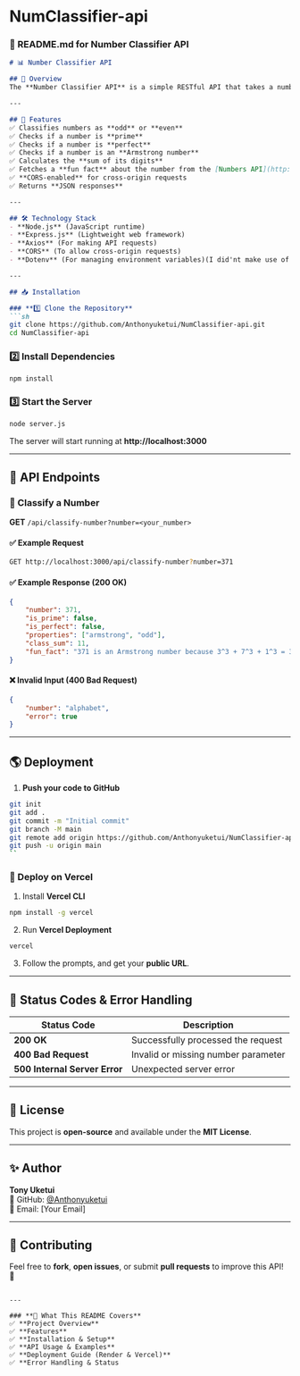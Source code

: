 # NumClassifier-api

### **📌 README.md for Number Classifier API**
```md
# 📊 Number Classifier API

## 🚀 Overview
The **Number Classifier API** is a simple RESTful API that takes a number as input and returns interesting mathematical properties about it, including whether it is **prime**, **perfect**, **Armstrong**, and whether it is **even or odd**. Additionally, it fetches a **fun fact** about the number from the Numbers API.

---

## 📌 Features
✅ Classifies numbers as **odd** or **even**  
✅ Checks if a number is **prime**  
✅ Checks if a number is **perfect**  
✅ Checks if a number is an **Armstrong number**  
✅ Calculates the **sum of its digits**  
✅ Fetches a **fun fact** about the number from the [Numbers API](http://numbersapi.com/)  
✅ **CORS-enabled** for cross-origin requests  
✅ Returns **JSON responses**  

---

## 🛠️ Technology Stack
- **Node.js** (JavaScript runtime)
- **Express.js** (Lightweight web framework)
- **Axios** (For making API requests)
- **CORS** (To allow cross-origin requests)
- **Dotenv** (For managing environment variables)(I did'nt make use of this)

---

## 📥 Installation

### **1️⃣ Clone the Repository**
```sh
git clone https://github.com/Anthonyuketui/NumClassifier-api.git
cd NumClassifier-api
```

### **2️⃣ Install Dependencies**
```sh
npm install
```

### **3️⃣ Start the Server**
```sh
node server.js
```
The server will start running at **http://localhost:3000**

---

## 📡 API Endpoints

### **🔹 Classify a Number**
**GET** `/api/classify-number?number=<your_number>`

#### **✅ Example Request**
```sh
GET http://localhost:3000/api/classify-number?number=371
```

#### **✅ Example Response (200 OK)**
```json
{
    "number": 371,
    "is_prime": false,
    "is_perfect": false,
    "properties": ["armstrong", "odd"],
    "class_sum": 11,
    "fun_fact": "371 is an Armstrong number because 3^3 + 7^3 + 1^3 = 371"
}
```

#### **❌ Invalid Input (400 Bad Request)**
```json
{
    "number": "alphabet",
    "error": true
}
```

---

## 🌎 Deployment

1. **Push your code to GitHub**
```sh
git init
git add .
git commit -m "Initial commit"
git branch -M main
git remote add origin https://github.com/Anthonyuketui/NumClassifier-api.git
git push -u origin main
``
   ```

### **🚀 Deploy on Vercel**
1. Install **Vercel CLI**
```sh
npm install -g vercel
```
2. Run **Vercel Deployment**
```sh
vercel
```
3. Follow the prompts, and get your **public URL**.

---

## 📜 Status Codes & Error Handling
| Status Code | Description |
|-------------|------------|
| **200 OK** | Successfully processed the request |
| **400 Bad Request** | Invalid or missing number parameter |
| **500 Internal Server Error** | Unexpected server error |

---

## 📜 License
This project is **open-source** and available under the **MIT License**.

---

## ✨ Author
**Tony Uketui**  
🔗 GitHub: [@Anthonyuketui](https://github.com/Anthonyuketui)  
📧 Email: [Your Email]  

---

## 🎯 Contributing
Feel free to **fork**, **open issues**, or submit **pull requests** to improve this API! 🚀
```

---

### **📌 What This README Covers**
✅ **Project Overview**  
✅ **Features**  
✅ **Installation & Setup**  
✅ **API Usage & Examples**  
✅ **Deployment Guide (Render & Vercel)**  
✅ **Error Handling & Status 
